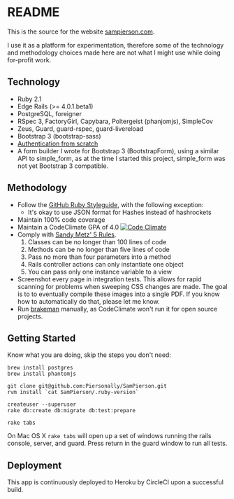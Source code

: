 # README

This is the source for the website [sampierson.com](http://www.sampierson.com).

I use it as a platform for experimentation, therefore some of the technology
and methodology choices made here are not what I might use while doing for-profit
work.

## Technology

* Ruby 2.1
* Edge Rails (\>= 4.0.1.beta1)
* PostgreSQL, foreigner
* RSpec 3, FactoryGirl, Capybara, Poltergeist (phanjomjs), SimpleCov
* Zeus, Guard, guard-rspec, guard-livereload
* Bootstrap 3 (bootstrap-sass)
* [Authentication from scratch](http://railscasts.com/episodes/250-authentication-from-scratch-revised)
* A form builder I wrote for Bootstrap 3 (BootstrapForm), using a similar API
  to simple\_form, as at the time I started this project, simple\_form was not
  yet Bootstrap 3 compatible.

## Methodology

* Follow the [GitHub Ruby Styleguide](https://github.com/styleguide/ruby),
  with the following exception:
  * It's okay to use JSON format for Hashes instead of hashrockets
* Maintain 100% code coverage
* Maintain a CodeClimate GPA of 4.0
  [![Code Climate](https://codeclimate.com/github/Piersonally/SamPierson.png)](https://codeclimate.com/github/Piersonally/SamPierson)
* Comply with [Sandy Metz' 5 Rules](https://www.youtube.com/watch?v=npOGOmkxuio).
  1. Classes can be no longer than 100 lines of code
  2. Methods can be no longer than five lines of code
  3. Pass no more than four parameters into a method
  4. Rails controller actions can only instantiate one object
  5. You can pass only one instance variable to a view
* Screenshot every page in integration tests.  This allows for rapid scanning
  for problems when sweeping CSS changes are made.  The goal is to to eventually
  compile these images into a single PDF.  If you know how to automatically do
  that, please let me know.
* Run [brakeman](http://brakemanscanner.org/) manually, as CodeClimate won't run
  it for open source projects.

## Getting Started

Know what you are doing, skip the steps you don't need:

    brew install postgres
    brew install phantomjs

    git clone git@github.com:Piersonally/SamPierson.git
    rvm install `cat SamPierson/.ruby-version`

    createuser --superuser
    rake db:create db:migrate db:test:prepare

    rake tabs

On Mac OS X `rake tabs` will open up a set of windows running the rails console,
server, and guard.  Press return in the guard window to run all tests.

## Deployment

This app is continuously deployed to Heroku by CircleCI upon a successful build.
